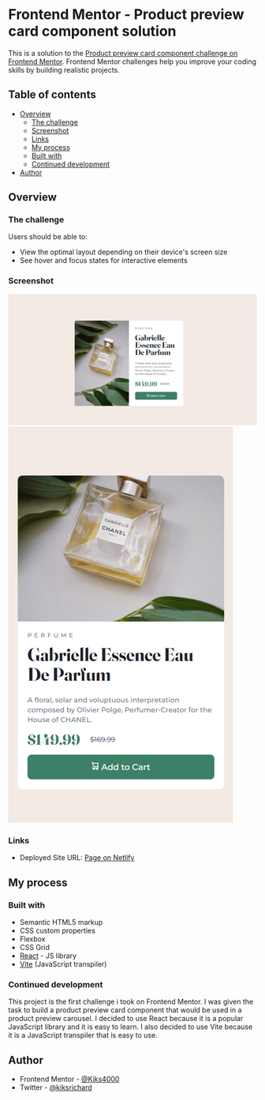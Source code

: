 # Frontend Mentor - Product preview card component solution

This is a solution to the [Product preview card component challenge on Frontend Mentor](https://www.frontendmentor.io/challenges/product-preview-card-component-GO7UmttRfa). Frontend Mentor challenges help you improve your coding skills by building realistic projects. 

## Table of contents

- [Overview](#overview)
  - [The challenge](#the-challenge)
  - [Screenshot](#screenshot)
  - [Links](#links)
  - [My process](#my-process)
  - [Built with](#built-with)
  - [Continued development](#continued-development)
- [Author](#author)

## Overview

### The challenge

Users should be able to:

- View the optimal layout depending on their device's screen size
- See hover and focus states for interactive elements

### Screenshot

![](./product-preview/src/img/product-preview-desktop.png)
![](./product-preview/src/img/product-preview-mobile.png)

### Links

- Deployed Site URL: [Page on Netlify](https://silver-hummingbird-a19402.netlify.app)

## My process

### Built with

- Semantic HTML5 markup
- CSS custom properties
- Flexbox
- CSS Grid
- [React](https://reactjs.org/) - JS library
- [Vite](https://vitejs.dev) (JavaScript transpiler)

### Continued development

This project is the first challenge i took on Frontend Mentor. I was given the task to build a product preview card component that would be used in a product preview carousel. 
I decided to use React because it is a popular JavaScript library and it is easy to learn. I also decided to use Vite because it is a JavaScript transpiler that is easy to use.

## Author

- Frontend Mentor - [@Kiks4000](https://www.frontendmentor.io/profile/kiks4000)
- Twitter - [@kiksrichard](https://www.twitter.com/kiksrichard)

